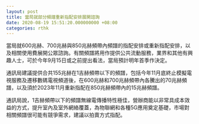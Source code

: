 ```yaml
---
layout: post
title: 當局就部分頻譜重新指配安排展開諮詢
date: 2020-08-19 15:51:20.000000000 +08:00
categories: rthk
---
```


當局就600兆赫、700兆赫與850兆赫頻帶內頻譜的指配安排或重新指配安排，以及相關使用費展開公眾諮詢。有關頻譜將用作提供公共流動服務，業界和其他有興趣人士，可於今年9月15日或之前提出看法，當局預計明年首季作決定。

通訊局建議提供合共155兆赫在1吉赫頻帶以下的頻譜，包括今年11月底終止模擬電視服務及遷移數碼電視頻道後，在600兆赫和700兆赫頻帶內各騰出的70兆赫頻譜，以及須於2023年11月重新指配在850兆赫頻帶內的15兆赫頻譜。

通訊局說，1吉赫頻帶以下的頻譜無線電傳播特性極佳，營辦商能以非常具成本效益的方式，提升室內及室外網絡覆蓋，為物聯網和各種5G應用奠定基礎，市場對相關頻譜很可能有競爭需求，建議以拍賣方式指配。
